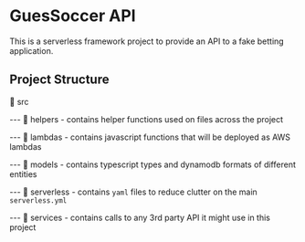 # GuesSoccer API

This is a serverless framework project to provide an API to a fake betting application.

## Project Structure

:open_file_folder: src

--- :file_folder: helpers - contains helper functions used on files across the project

--- :file_folder: lambdas - contains javascript functions that will be deployed as AWS lambdas

--- :file_folder: models - contains typescript types and dynamodb formats of different entities

--- :file_folder: serverless - contains `yaml` files to reduce clutter on the main `serverless.yml`

--- :file_folder: services - contains calls to any 3rd party API it might use in this project
